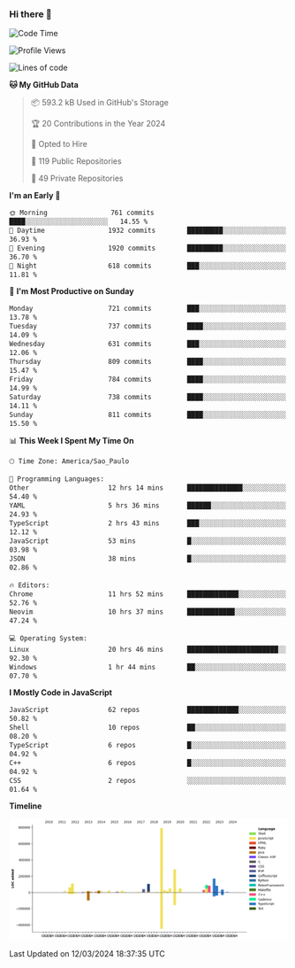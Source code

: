 ### Hi there 👋

<!--START_SECTION:waka-->
![Code Time](http://img.shields.io/badge/Code%20Time-5%2C732%20hrs%2025%20mins-blue)

![Profile Views](http://img.shields.io/badge/Profile%20Views-1-blue)

![Lines of code](https://img.shields.io/badge/From%20Hello%20World%20I%27ve%20Written-2.2%20million%20lines%20of%20code-blue)

**🐱 My GitHub Data** 

> 📦 593.2 kB Used in GitHub's Storage 
 > 
> 🏆 20 Contributions in the Year 2024
 > 
> 💼 Opted to Hire
 > 
> 📜 119 Public Repositories 
 > 
> 🔑 49 Private Repositories 
 > 
**I'm an Early 🐤** 

```text
🌞 Morning                761 commits         ████░░░░░░░░░░░░░░░░░░░░░   14.55 % 
🌆 Daytime                1932 commits        █████████░░░░░░░░░░░░░░░░   36.93 % 
🌃 Evening                1920 commits        █████████░░░░░░░░░░░░░░░░   36.70 % 
🌙 Night                  618 commits         ███░░░░░░░░░░░░░░░░░░░░░░   11.81 % 
```
📅 **I'm Most Productive on Sunday** 

```text
Monday                   721 commits         ███░░░░░░░░░░░░░░░░░░░░░░   13.78 % 
Tuesday                  737 commits         ████░░░░░░░░░░░░░░░░░░░░░   14.09 % 
Wednesday                631 commits         ███░░░░░░░░░░░░░░░░░░░░░░   12.06 % 
Thursday                 809 commits         ████░░░░░░░░░░░░░░░░░░░░░   15.47 % 
Friday                   784 commits         ████░░░░░░░░░░░░░░░░░░░░░   14.99 % 
Saturday                 738 commits         ████░░░░░░░░░░░░░░░░░░░░░   14.11 % 
Sunday                   811 commits         ████░░░░░░░░░░░░░░░░░░░░░   15.50 % 
```


📊 **This Week I Spent My Time On** 

```text
🕑︎ Time Zone: America/Sao_Paulo

💬 Programming Languages: 
Other                    12 hrs 14 mins      ██████████████░░░░░░░░░░░   54.40 % 
YAML                     5 hrs 36 mins       ██████░░░░░░░░░░░░░░░░░░░   24.93 % 
TypeScript               2 hrs 43 mins       ███░░░░░░░░░░░░░░░░░░░░░░   12.12 % 
JavaScript               53 mins             █░░░░░░░░░░░░░░░░░░░░░░░░   03.98 % 
JSON                     38 mins             █░░░░░░░░░░░░░░░░░░░░░░░░   02.86 % 

🔥 Editors: 
Chrome                   11 hrs 52 mins      █████████████░░░░░░░░░░░░   52.76 % 
Neovim                   10 hrs 37 mins      ████████████░░░░░░░░░░░░░   47.24 % 

💻 Operating System: 
Linux                    20 hrs 46 mins      ███████████████████████░░   92.30 % 
Windows                  1 hr 44 mins        ██░░░░░░░░░░░░░░░░░░░░░░░   07.70 % 
```

**I Mostly Code in JavaScript** 

```text
JavaScript               62 repos            █████████████░░░░░░░░░░░░   50.82 % 
Shell                    10 repos            ██░░░░░░░░░░░░░░░░░░░░░░░   08.20 % 
TypeScript               6 repos             █░░░░░░░░░░░░░░░░░░░░░░░░   04.92 % 
C++                      6 repos             █░░░░░░░░░░░░░░░░░░░░░░░░   04.92 % 
CSS                      2 repos             ░░░░░░░░░░░░░░░░░░░░░░░░░   01.64 % 
```



**Timeline**

![Lines of Code chart](https://raw.githubusercontent.com/jampow/jampow/master/assets/bar_graph.png)


 Last Updated on 12/03/2024 18:37:35 UTC
<!--END_SECTION:waka-->
